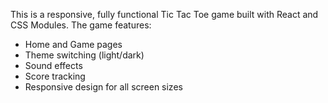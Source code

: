 

This is a responsive, fully functional Tic Tac Toe game built with React and CSS Modules. The game features:

- Home and Game pages
- Theme switching (light/dark)
- Sound effects
- Score tracking
- Responsive design for all screen sizes